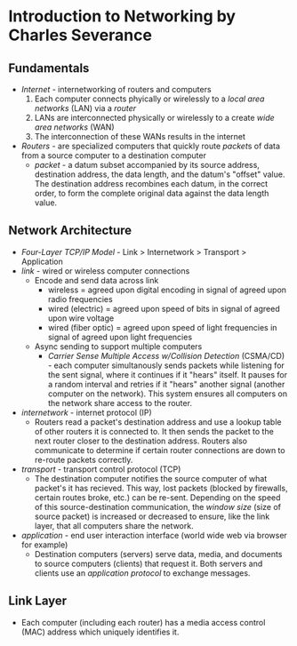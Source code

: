 # Introduction to Networking by Charles Severance

## Fundamentals
- *Internet* - internetworking of routers and computers
  1. Each computer connects phyically or wirelessly to a *local area networks* (LAN) via a *router*
  2. LANs are interconnected physically or wirelessly to a create *wide area networks* (WAN)
  3. The interconnection of these WANs results in the internet
- *Routers* - are specialized computers that quickly route *packet*s of data from a source computer to a destination computer
  - *packet* - a datum subset accompanied by its source address, destination address, the data length, and the datum's "offset" value. The destination address recombines each datum, in the correct order, to form the complete original data against the data length value.

## Network Architecture
- *Four-Layer TCP/IP Model* - Link > Internetwork > Transport > Application
- *link* - wired or wireless computer connections
  - Encode and send data across link 
    - wireless = agreed upon digital encoding in signal of agreed upon radio frequencies
    - wired (electric) = agreed upon speed of bits in signal of agreed upon wire voltage
    - wired (fiber optic) = agreed upon speed of light frequencies in signal of agreed upon light frequencies
  - Async sending to support multiple computers
    - *Carrier Sense Multiple Access w/Collision Detection* (CSMA/CD) - each computer simultanously sends packets while listening for the sent signal, where it continues if it "hears" itself. It pauses for a random interval and retries if it "hears" another signal (another computer on the network). This system ensures all computers on the network share access to the router.
- *internetwork* - internet protocol (IP)
  - Routers read a packet's destination address and use a lookup table of other routers it is connected to. It then sends the packet to the next router closer to the destination address. Routers also communicate to determine if certain router connections are down to re-route packets correctly.
- *transport* - transport control protocol (TCP)
  - The destination computer notifies the source computer of what packet's it has recieved. This way, lost packets (blocked by firewalls, certain routes broke, etc.) can be re-sent. Depending on the speed of this source-destination communication, the *window size* (size of source packet) is increased or decreased to ensure, like the link layer, that all computers share the network.
- *application* - end user interaction interface (world wide web via browser for example)
  - Destination computers (servers) serve data, media, and documents to source computers (clients) that request it. Both servers and clients use an *application protocol* to exchange messages.

## Link Layer
- Each computer (including each router) has a media access control (MAC) address which uniquely identifies it.
